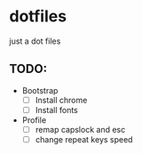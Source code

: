 # dotfiles

just a dot files


## TODO:

- Bootstrap
    - [ ] Install chrome
    - [ ] Install fonts

- Profile
    - [ ] remap capslock and esc
    - [ ] change repeat keys speed

